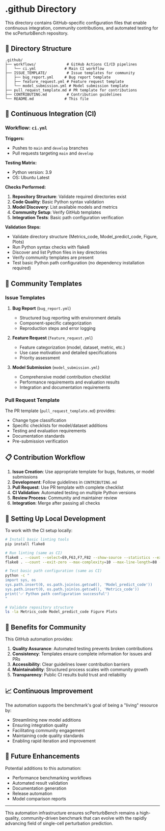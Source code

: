 # .github Directory

This directory contains GitHub-specific configuration files that enable continuous integration, community contributions, and automated testing for the scPerturbBench repository.

## 📁 Directory Structure

```
.github/
├── workflows/              # GitHub Actions CI/CD pipelines
│   └── ci.yml             # Main CI workflow
├── ISSUE_TEMPLATE/         # Issue templates for community
│   ├── bug_report.yml     # Bug report template
│   ├── feature_request.yml # Feature request template
│   └── model_submission.yml # Model submission template
├── pull_request_template.md # PR template for contributions
├── CONTRIBUTING.md         # Contribution guidelines
└── README.md              # This file
```

## 🚀 Continuous Integration (CI)

### Workflow: `ci.yml`

**Triggers:**
- Pushes to `main` and `develop` branches
- Pull requests targeting `main` and `develop`

**Testing Matrix:**
- Python version: 3.9
- OS: Ubuntu Latest

**Checks Performed:**
1. **Repository Structure**: Validate required directories exist
2. **Code Quality**: Basic Python syntax validation
3. **Model Discovery**: List available models and metrics
4. **Community Setup**: Verify GitHub templates
5. **Integration Tests**: Basic path configuration verification

**Validation Steps:**
- Validate directory structure (Metrics_code, Model_predict_code, Figure, Plots)
- Run Python syntax checks with flake8
- Discover and list Python files in key directories  
- Verify community templates are present
- Test basic Python path configuration (no dependency installation required)

## 🤝 Community Templates

### Issue Templates

1. **Bug Report** (`bug_report.yml`)
   - Structured bug reporting with environment details
   - Component-specific categorization
   - Reproduction steps and error logging

2. **Feature Request** (`feature_request.yml`)
   - Feature categorization (model, dataset, metric, etc.)
   - Use case motivation and detailed specifications
   - Priority assessment

3. **Model Submission** (`model_submission.yml`)
   - Comprehensive model contribution checklist
   - Performance requirements and evaluation results
   - Integration and documentation requirements

### Pull Request Template

The PR template (`pull_request_template.md`) provides:
- Change type classification
- Specific checklists for model/dataset additions
- Testing and evaluation requirements
- Documentation standards
- Pre-submission verification

## 📋 Contribution Workflow

1. **Issue Creation**: Use appropriate template for bugs, features, or model submissions
2. **Development**: Follow guidelines in `CONTRIBUTING.md`
3. **Pull Request**: Use PR template with complete checklist
4. **CI Validation**: Automated testing on multiple Python versions
5. **Review Process**: Community and maintainer review
6. **Integration**: Merge after passing all checks

## 🔧 Setting Up Local Development

To work with the CI setup locally:

```bash
# Install basic linting tools
pip install flake8

# Run linting (same as CI)
flake8 . --count --select=E9,F63,F7,F82 --show-source --statistics --exclude=__pycache__,.git
flake8 . --count --exit-zero --max-complexity=10 --max-line-length=88 --statistics --exclude=__pycache__,.git

# Test basic path configuration (same as CI)
python -c "
import sys, os
sys.path.insert(0, os.path.join(os.getcwd(), 'Model_predict_code'))
sys.path.insert(0, os.path.join(os.getcwd(), 'Metrics_code'))
print('✅ Python path configuration successful')
"

# Validate repository structure
ls -la Metrics_code Model_predict_code Figure Plots
```

## 🎯 Benefits for Community

This GitHub automation provides:

1. **Quality Assurance**: Automated testing prevents broken contributions
2. **Consistency**: Templates ensure complete information for issues and PRs
3. **Accessibility**: Clear guidelines lower contribution barriers
4. **Maintainability**: Structured process scales with community growth
5. **Transparency**: Public CI results build trust and reliability

## 📈 Continuous Improvement

The automation supports the benchmark's goal of being a "living" resource by:
- Streamlining new model additions
- Ensuring integration quality
- Facilitating community engagement
- Maintaining code quality standards
- Enabling rapid iteration and improvement

## 🚀 Future Enhancements

Potential additions to this automation:
- Performance benchmarking workflows
- Automated result validation
- Documentation generation
- Release automation
- Model comparison reports

---

This automation infrastructure ensures scPerturbBench remains a high-quality, community-driven benchmark that can evolve with the rapidly advancing field of single-cell perturbation prediction.
